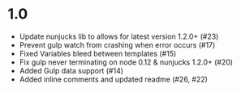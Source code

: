 # 1.0
* Update nunjucks lib to allows for latest version 1.2.0+ (#23)
* Prevent gulp watch from crashing when error occurs (#17)
* Fixed Variables bleed between templates (#15)
* Fix gulp never terminating on node 0.12 & nunjucks 1.2.0+ (#20)
* Added Gulp data support (#14)
* Added inline comments and updated readme (#26, #22)